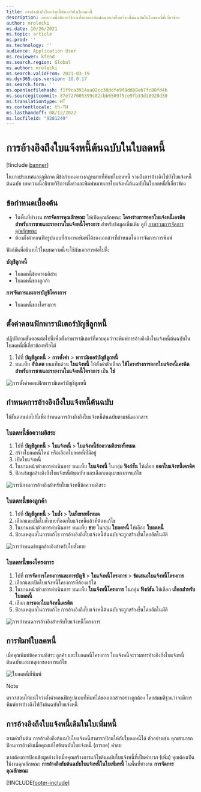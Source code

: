 ```yaml
---
title: การอ้างอิงถึงใบแจ้งหนี้ต้นฉบับในใบลดหนี้
description: บทความนี้อธิบายวิธีการตั้งค่าและพิมพ์หมายเลขใบแจ้งหนี้ต้นฉบับในใบลดหนี้ที่เกี่ยวข้อง
author: mrolecki
ms.date: 10/26/2021
ms.topic: article
ms.prod: ''
ms.technology: ''
audience: Application User
ms.reviewer: kfend
ms.search.region: Global
ms.author: mrolecki
ms.search.validFrom: 2021-03-19
ms.dyn365.ops.version: 10.0.17
ms.search.form: ''
ms.openlocfilehash: f1f9ca3914aa02cc38ddfe9f8dd88eb7fc88fd4b
ms.sourcegitcommit: 87e727005399c82cbb6509f5ce9fb33d18928d30
ms.translationtype: HT
ms.contentlocale: th-TH
ms.lasthandoff: 08/12/2022
ms.locfileid: "9281249"
---
```

# <a name="references-to-original-invoices-in-credit-notes"></a>การอ้างอิงถึงใบแจ้งหนี้ต้นฉบับในใบลดหนี้

[!include [banner](../includes/banner.md)]


ในบางประเทศและภูมิภาค มีข้อกําหนดทางกฎหมายที่พิมพ์ใบลดหนี้ รวมถึงการอ้างอิงไปยังใบแจ้งหนี้ต้นฉบับ บทความนี้อธิบายวิธีการตั้งค่าและพิมพ์หมายเลขใบแจ้งหนี้ต้นฉบับในใบลดหนี้ที่เกี่ยวข้อง

## <a name="prerequisites"></a>ข้อกำหนดเบื้องต้น

- ในพื้นที่ทำงาน **การจัดการคุณลักษณะ** ให้เปิดคุณลักษณะ **โครงร่างการออกใบแจ้งหนี้เครดิตสำหรับการขายและรายงานใบแจ้งหนี้โครงการ** สำหรับข้อมูลเพิ่มเติม ดูที่ [ภาพรวมการจัดการคุณลักษณะ](../../fin-ops-core/fin-ops/get-started/feature-management/feature-management-overview.md)
- ต้องตั้งค่าคอนฟิกรูปแบบที่สามารถพิมพ์ได้ของเอกสารที่กําหนดในการจัดการการพิมพ์

ฟังก์ชันที่อธิบายไว้ในบทความนี้จะใช้กับเอกสารต่อไปนี้:

**บัญชีลูกหนี้**

- ใบลดหนี้ข้อความอิสระ
- ใบลดหนี้ของลูกค้า

**การจัดการและการบัญชีโครงการ**

- ใบลดหนี้ของโครงการ

## <a name="configure-accounts-receivable-parameters"></a>ตั้งค่าคอนฟิกพารามิเตอร์บัญชีลูกหนี้

ปฏิบัติตามขั้นตอนต่อไปนี้เพื่อตั้งค่าพารามิเตอร์ที่ควบคุมว่าจะพิมพ์การอ้างอิงถึงใบแจ้งหนี้ต้นฉบับในใบลดหนี้ที่เกี่ยวข้องหรือไม่

1. ไปที่ **บัญชีลูกหนี้** \> **การตั้งค่า** \> **พารามิเตอร์บัญชีลูกหนี้**
2. บนแท็บ **อัปเดต** บนแท็บด่วน **ใบแจ้งหนี้** ให้ตั้งค่าตัวเลือก **ใช้โครงร่างการออกใบแจ้งหนี้เครดิตสำหรับการขายและรายงานใบแจ้งหนี้โครงการ** เป็น **ใช่**

![การตั้งค่าคอนฟิกพารามิเตอร์บัญชีลูกหนี้](media/original-invoice-number-in-credit-note.jpg)

## <a name="define-references-to-original-invoices"></a>กําหนดการอ้างอิงถึงใบแจ้งหนี้ต้นฉบับ

ใช้ขั้นตอนต่อไปนี้เพื่อกําหนดการอ้างอิงถึงใบแจ้งหนี้ต้นฉบับตามชนิดเอกสาร

### <a name="free-text-credit-note"></a>ใบลดหนี้ข้อความอิสระ

1. ไปที่ **บัญชีลูกหนี้** \> **ใบแจ้งหนี้** \> **ใบแจ้งหนี้ข้อความอิสระทั้งหมด**
2. สร้างใบลดหนี้ใหม่ หรือเลือกใบลดหนี้ที่มีอยู่
3. เปิดใบแจ้งหนี้
4. ในบานหน้าต่างการดำเนินการ บนแท็บ **ใบแจ้งหนี้** ในกลุ่ม **ฟังก์ชัน** ให้เลือก **ออกใบแจ้งหนี้เครดิต**
5. ป้อนข้อมูลอ้างอิงถึงใบแจ้งหนี้ต้นฉบับ และเลือกเหตุผลของการแก้ไข

![การนิยามการอ้างอิงสำหรับใบแจ้งหนี้ข้อความอิสระ](media/reference-original-invoice-FTI.jpg)

### <a name="customer-credit-note"></a>ใบลดหนี้ของลูกค้า

1. ไปที่ **บัญชีลูกหนี้** \> **ใบสั่ง** \> **ใบสั่งขายทั้งหมด**
2. เลือกและเปิดใบสั่งขายที่ออกใบแจ้งหนี้แล้วที่ต้องแก้ไข
3. ในบานหน้าต่างการดำเนินการ บนแท็บ **ขาย** ในกลุ่ม **ใบลดหนี้** ให้เลือก **ใบลดหนี้**
4. ป้อนเหตุผลในการแก้ไข การอ้างอิงถึงใบแจ้งหนี้ต้นฉบับจะถูกสร้างขึ้นโดยอัตโนมัติ

![การกำหนดข้อมูลอ้างอิงสำหรับใบสั่งขาย](media/reference-original-invoice-SO.jpg)

### <a name="project-credit-note"></a>ใบลดหนี้ของโครงการ

1. ไปที่ **การจัดการโครงการและการบัญชี** \> **ใบแจ้งหนี้โครงการ** \> **ข้อเสนอใบแจ้งหนี้โครงการ**
2. เลือกและเปิดใบแจ้งหนี้โครงการที่ต้องแก้ไข
3. ในบานหน้าต่างการดำเนินการ บนแท็บ **ใบแจ้งหนี้โครงการ** ในกลุ่ม **ฟังก์ชัน** ให้เลือก **เลือกสำหรับใบลดหนี้**
4. เลือก **การออกใบแจ้งหนี้เครดิต**
5. ป้อนเหตุผลในการแก้ไข การอ้างอิงถึงใบแจ้งหนี้ต้นฉบับจะถูกสร้างขึ้นโดยอัตโนมัติ

![การกำหนดการอ้างอิงสำหรับใบแจ้งหนี้โครงการ](media/reference-original-invoice-project.jpg)

## <a name="printing-credit-notes"></a>การพิมพ์ใบลดหนี้

เมื่อคุณพิมพ์ข้อความอิสระ ลูกค้า และใบลดหนี้โครงการ ใบแจ้งหนี้จะรวมการอ้างอิงถึงใบแจ้งหนี้ต้นฉบับและเหตุผลของการแก้ไข

![ใบลดหนี้ที่พิมพ์](media/credit-note-FTI.jpg)

> [!NOTE]
> ตรวจสอบให้แน่ใจว่าตั้งค่าคอนฟิกรูปแบบที่พิมพ์ได้ของเอกสารอย่างถูกต้อง โดยสมมติฐานว่าจะมีการพิมพ์การอ้างอิงไปยังต้นฉบับใบแจ้งหนี้

## <a name="references-to-original-invoices-in-debit-notes"></a>การอ้างอิงถึงใบแจ้งหนี้เดิมในใบเพิ่มหนี้

ตามค่าเริ่มต้น การอ้างอิงถึงต้นฉบับใบแจ้งหนี้สามารถป้อนให้กับใบลดหนี้ได้ ตัวอย่างเช่น คุณสามารถป้อนการอ้างอิงเมื่อคุณแก้ไขต้นฉบับใบแจ้งหนี้ (การลด) ค่าลบ

หากต้องการป้อนข้อมูลอ้างอิงเมื่อคุณสร้างการแก้ไขต้นฉบับใบแจ้งหนี้ที่เป็นค่าบวก (เพิ่ม) คุณต้องเปิดใช้งานคุณลักษณะ **การอ้างอิงกับต้นฉบับใบแจ้งหนี้ในใบเพิ่มหนี้** ในพื้นที่ทำงาน **การจัดการคุณลักษณะ**  

[!INCLUDE[footer-include](../../includes/footer-banner.md)]
